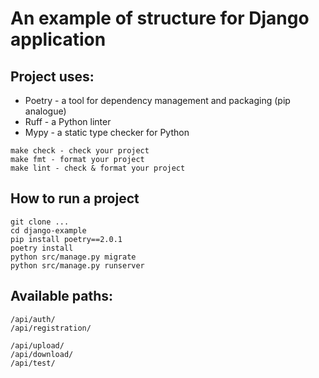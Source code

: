 # An example of structure for Django application


## Project uses:
* Poetry - a tool for dependency management and packaging (pip analogue)
* Ruff - a Python linter
* Mypy - a static type checker for Python
```
make check - check your project
make fmt - format your project
make lint - check & format your project
```


###
## How to run a project
```
git clone ...
cd django-example
pip install poetry==2.0.1
poetry install
python src/manage.py migrate
python src/manage.py runserver
```


###
## Available paths:
```
/api/auth/
/api/registration/

/api/upload/
/api/download/
/api/test/
```


